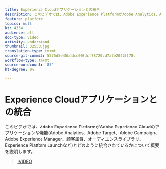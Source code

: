 ```yaml
---
title: Experience Cloudアプリケーションとの統合
description: このビデオでは、Adobe Experience PlatformがAdobe Analytics、Adobe Target、Adobe Campaign、Adobe Experience Manager、顧客属性、オーディエンスライブラリ、Experience Platform LaunchなどのExperience Cloud・アプリケーションや機能とどのように統合されているかを概要で説明します。
feature: platform
topics: null
kt: 4334
audience: all
doc-type: video
activity: understand
thumbnail: 32553.jpg
translation-type: tm+mt
source-git-commit: 5575d5e45bddcc007dcf78720cd7a7e20475f78c
workflow-type: tm+mt
source-wordcount: '83'
ht-degree: 0%

---
```



# Experience Cloudアプリケーションとの統合

このビデオでは、Adobe Experience PlatformがAdobe Experience Cloudのアプリケーションや機能(Adobe Analytics、Adobe Target、Adobe Campaign、Adobe Experience Manager、顧客属性、オーディエンスライブラリ、Experience Platform Launchなど)とどのように統合されているかについて概要を説明します。

>[!VIDEO](https://video.tv.adobe.com/v/32553?quality=12&learn=on)